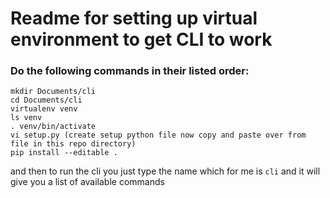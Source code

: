 # Readme for setting up virtual environment to get CLI to work

### Do the following commands in their listed order: 

```
mkdir Documents/cli
cd Documents/cli
virtualenv venv
ls venv
. venv/bin/activate
vi setup.py (create setup python file now copy and paste over from file in this repo directory)
pip install --editable .
```

and then to run the cli you just type the name which for me is `cli` and it will give you a list of available commands
